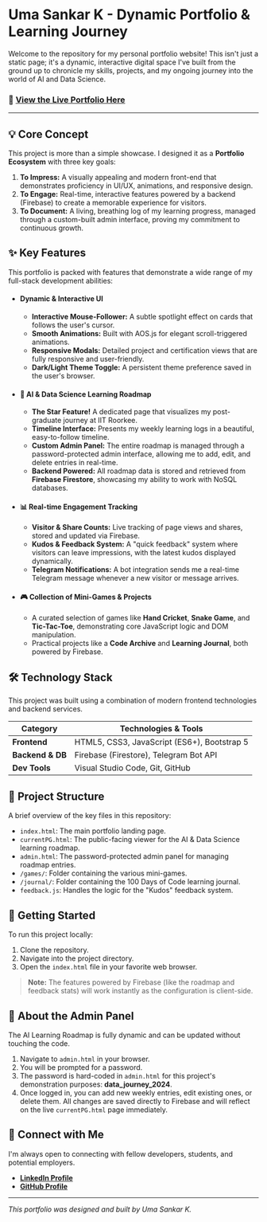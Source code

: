 # Uma Sankar K - Dynamic Portfolio & Learning Journey

Welcome to the repository for my personal portfolio website! This isn't just a static page; it's a dynamic, interactive digital space I've built from the ground up to chronicle my skills, projects, and my ongoing journey into the world of AI and Data Science.

### 🚀 [View the Live Portfolio Here](https://umasankar00o7.github.io/my-portfolio/)

---



## 💡 Core Concept

This project is more than a simple showcase. I designed it as a **Portfolio Ecosystem** with three key goals:

1.  **To Impress:** A visually appealing and modern front-end that demonstrates proficiency in UI/UX, animations, and responsive design.
2.  **To Engage:** Real-time, interactive features powered by a backend (Firebase) to create a memorable experience for visitors.
3.  **To Document:** A living, breathing log of my learning progress, managed through a custom-built admin interface, proving my commitment to continuous growth.

## ✨ Key Features

This portfolio is packed with features that demonstrate a wide range of my full-stack development abilities:

*   #### Dynamic & Interactive UI
    *   **Interactive Mouse-Follower:** A subtle spotlight effect on cards that follows the user's cursor.
    *   **Smooth Animations:** Built with AOS.js for elegant scroll-triggered animations.
    *   **Responsive Modals:** Detailed project and certification views that are fully responsive and user-friendly.
    *   **Dark/Light Theme Toggle:** A persistent theme preference saved in the user's browser.

*   #### 🧠 AI & Data Science Learning Roadmap
    *   **The Star Feature!** A dedicated page that visualizes my post-graduate journey at IIT Roorkee.
    *   **Timeline Interface:** Presents my weekly learning logs in a beautiful, easy-to-follow timeline.
    *   **Custom Admin Panel:** The entire roadmap is managed through a password-protected admin interface, allowing me to add, edit, and delete entries in real-time.
    *   **Backend Powered:** All roadmap data is stored and retrieved from **Firebase Firestore**, showcasing my ability to work with NoSQL databases.

*   #### 📊 Real-time Engagement Tracking
    *   **Visitor & Share Counts:** Live tracking of page views and shares, stored and updated via Firebase.
    *   **Kudos & Feedback System:** A "quick feedback" system where visitors can leave impressions, with the latest kudos displayed dynamically.
    *   **Telegram Notifications:** A bot integration sends me a real-time Telegram message whenever a new visitor or message arrives.

*   #### 🎮 Collection of Mini-Games & Projects
    *   A curated selection of games like **Hand Cricket**, **Snake Game**, and **Tic-Tac-Toe**, demonstrating core JavaScript logic and DOM manipulation.
    *   Practical projects like a **Code Archive** and **Learning Journal**, both powered by Firebase.

## 🛠️ Technology Stack

This project was built using a combination of modern frontend technologies and backend services.

| Category          | Technologies & Tools                                   |
| ----------------- | ------------------------------------------------------ |
| **Frontend**      | HTML5, CSS3, JavaScript (ES6+), Bootstrap 5            |
| **Backend & DB**  | Firebase (Firestore), Telegram Bot API                 |
| **Dev Tools**     | Visual Studio Code, Git, GitHub                        |

## 📂 Project Structure

A brief overview of the key files in this repository:

-   `index.html`: The main portfolio landing page.
-   `currentPG.html`: The public-facing viewer for the AI & Data Science learning roadmap.
-   `admin.html`: The password-protected admin panel for managing roadmap entries.
-   `/games/`: Folder containing the various mini-games.
-   `/journal/`: Folder containing the 100 Days of Code learning journal.
-   `feedback.js`: Handles the logic for the "Kudos" feedback system.

## 🚀 Getting Started

To run this project locally:

1.  Clone the repository.
2.  Navigate into the project directory.
3.  Open the `index.html` file in your favorite web browser.

> **Note:** The features powered by Firebase (like the roadmap and feedback stats) will work instantly as the configuration is client-side.

## 🔐 About the Admin Panel

The AI Learning Roadmap is fully dynamic and can be updated without touching the code.

1.  Navigate to `admin.html` in your browser.
2.  You will be prompted for a password.
3.  The password is hard-coded in `admin.html` for this project's demonstration purposes: **data_journey_2024**.
4.  Once logged in, you can add new weekly entries, edit existing ones, or delete them. All changes are saved directly to Firebase and will reflect on the live `currentPG.html` page immediately.

## 🤝 Connect with Me

I'm always open to connecting with fellow developers, students, and potential employers.

*   [**LinkedIn Profile**](https://www.linkedin.com/in/uma-sankara-rao-kontyana-a97a3a243/)
*   [**GitHub Profile**](https://github.com/umasankar00o7)

---
*This portfolio was designed and built by Uma Sankar K.*
